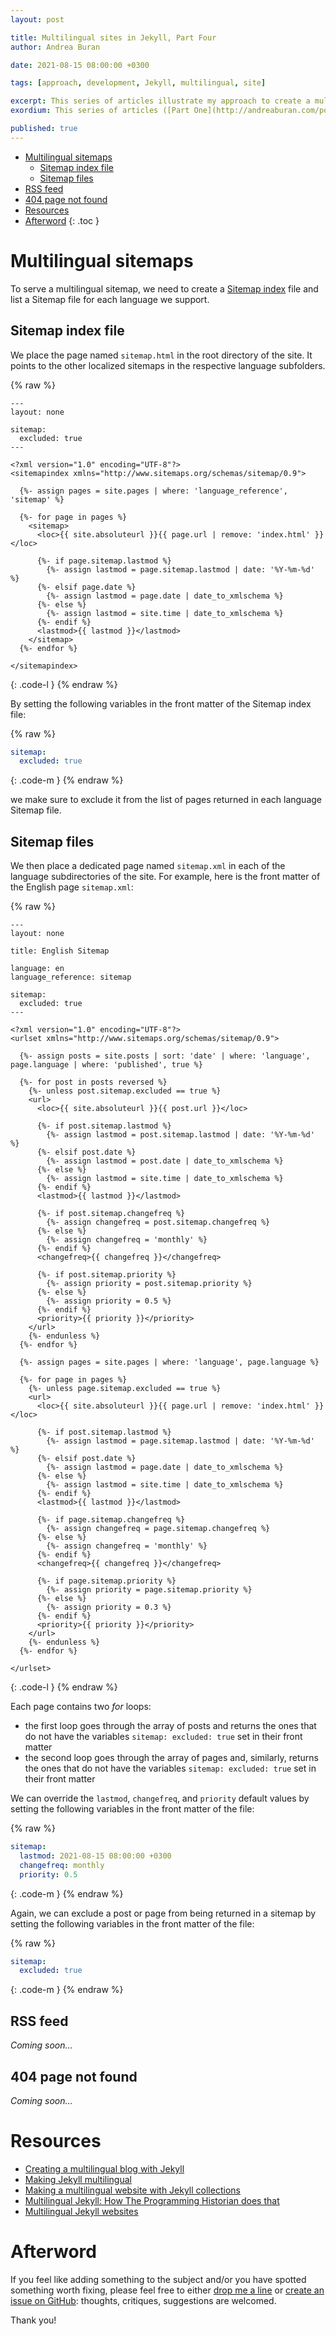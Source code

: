 ```yaml
---
layout: post

title: Multilingual sites in Jekyll, Part Four
author: Andrea Buran

date: 2021-08-15 08:00:00 +0300

tags: [approach, development, Jekyll, multilingual, site]

excerpt: This series of articles illustrate my approach to create a multilingual site in Jekyll.
exordium: This series of articles ([Part One](http://andreaburan.com/post/multilingual-sites-in-jekyll.html), [Part Two](http://andreaburan.com/post/multilingual-sites-in-jekyll-2.html), [Part Three](http://andreaburan.com/post/multilingual-sites-in-jekyll-3.html), [Part Four](http://andreaburan.com/post/multilingual-sites-in-jekyll-4.html)) and this [basic *GitHub Pages* site](https://ranbureand.github.io/multilingual-experiment/) illustrate my approach to create a multilingual site in *[Jekyll](https://jekyllrb.com/ "Jekyll")*.

published: true
---
```


+ [Multilingual sitemaps](#multilingual-sitemaps)
  + [Sitemap index file](#sitemap-index-file)
  + [Sitemap files](#sitemap-files)
+ [RSS feed](#rss-feed)
+ [404 page not found](#404-page-not-found)
+ [Resources](#resources)
+ [Afterword](#afterword)
{: .toc }

# Multilingual sitemaps

To serve a multilingual sitemap, we need to create a [Sitemap index](https://www.sitemaps.org/protocol.html#index "Sitemaps XML Format, Sitemap index") file and list a Sitemap file for each language we support.

## Sitemap index file

We place the page named `sitemap.html` in the root directory of the site. It points to the other localized sitemaps in the respective language subfolders.

{% raw %}
``` liquid
---
layout: none

sitemap:
  excluded: true
---

<?xml version="1.0" encoding="UTF-8"?>
<sitemapindex xmlns="http://www.sitemaps.org/schemas/sitemap/0.9">

  {%- assign pages = site.pages | where: 'language_reference', 'sitemap' %}

  {%- for page in pages %}
    <sitemap>
      <loc>{{ site.absoluteurl }}{{ page.url | remove: 'index.html' }}</loc>

      {%- if page.sitemap.lastmod %}
        {%- assign lastmod = page.sitemap.lastmod | date: '%Y-%m-%d' %}
      {%- elsif page.date %}
        {%- assign lastmod = page.date | date_to_xmlschema %}
      {%- else %}
        {%- assign lastmod = site.time | date_to_xmlschema %}
      {%- endif %}
      <lastmod>{{ lastmod }}</lastmod>
    </sitemap>
  {%- endfor %}

</sitemapindex>
```
{: .code-l }
{% endraw %}

By setting the following variables in the front matter of the Sitemap index file:

{% raw %}
``` yaml
sitemap:
  excluded: true
```
{: .code-m }
{% endraw %}

we make sure to exclude it from the list of pages returned in each language Sitemap file.

## Sitemap files

We then place a dedicated page named `sitemap.xml` in each of the language subdirectories of the site. For example, here is the front matter of the English page `sitemap.xml`:

{% raw %}
``` liquid
---
layout: none

title: English Sitemap

language: en
language_reference: sitemap

sitemap:
  excluded: true
---

<?xml version="1.0" encoding="UTF-8"?>
<urlset xmlns="http://www.sitemaps.org/schemas/sitemap/0.9">

  {%- assign posts = site.posts | sort: 'date' | where: 'language', page.language | where: 'published', true %}

  {%- for post in posts reversed %}
    {%- unless post.sitemap.excluded == true %}
    <url>
      <loc>{{ site.absoluteurl }}{{ post.url }}</loc>

      {%- if post.sitemap.lastmod %}
        {%- assign lastmod = post.sitemap.lastmod | date: '%Y-%m-%d' %}
      {%- elsif post.date %}
        {%- assign lastmod = post.date | date_to_xmlschema %}
      {%- else %}
        {%- assign lastmod = site.time | date_to_xmlschema %}
      {%- endif %}
      <lastmod>{{ lastmod }}</lastmod>

      {%- if post.sitemap.changefreq %}
        {%- assign changefreq = post.sitemap.changefreq %}
      {%- else %}
        {%- assign changefreq = 'monthly' %}
      {%- endif %}
      <changefreq>{{ changefreq }}</changefreq>

      {%- if post.sitemap.priority %}
        {%- assign priority = post.sitemap.priority %}
      {%- else %}
        {%- assign priority = 0.5 %}
      {%- endif %}
      <priority>{{ priority }}</priority>
    </url>
    {%- endunless %}
  {%- endfor %}

  {%- assign pages = site.pages | where: 'language', page.language %}

  {%- for page in pages %}
    {%- unless page.sitemap.excluded == true %}
    <url>
      <loc>{{ site.absoluteurl }}{{ page.url | remove: 'index.html' }}</loc>

      {%- if post.sitemap.lastmod %}
        {%- assign lastmod = page.sitemap.lastmod | date: '%Y-%m-%d' %}
      {%- elsif post.date %}
        {%- assign lastmod = page.date | date_to_xmlschema %}
      {%- else %}
        {%- assign lastmod = site.time | date_to_xmlschema %}
      {%- endif %}
      <lastmod>{{ lastmod }}</lastmod>

      {%- if page.sitemap.changefreq %}
        {%- assign changefreq = page.sitemap.changefreq %}
      {%- else %}
        {%- assign changefreq = 'monthly' %}
      {%- endif %}
      <changefreq>{{ changefreq }}</changefreq>

      {%- if page.sitemap.priority %}
        {%- assign priority = page.sitemap.priority %}
      {%- else %}
        {%- assign priority = 0.3 %}
      {%- endif %}
      <priority>{{ priority }}</priority>
    </url>
    {%- endunless %}
  {%- endfor %}

</urlset>
```
{: .code-l }
{% endraw %}

Each page contains two *for* loops:

+ the first loop goes through the array of posts and returns the ones that do not have the variables `sitemap: excluded: true` set in their front matter
+ the second loop goes through the array of pages and, similarly, returns the ones that do not have the variables `sitemap: excluded: true` set in their front matter

We can override the `lastmod`, `changefreq`, and `priority` default values by setting the following variables in the front matter of the file:

{% raw %}
``` yaml
sitemap:
  lastmod: 2021-08-15 08:00:00 +0300
  changefreq: monthly
  priority: 0.5
```
{: .code-m }
{% endraw %}

Again, we can exclude a post or page from being returned in a sitemap by setting the following variables in the front matter of the file:

{% raw %}
``` yaml
sitemap:
  excluded: true
```
{: .code-m }
{% endraw %}

## RSS feed

*Coming soon…*

## 404 page not found

*Coming soon…*

# Resources

+ [Creating a multilingual blog with Jekyll](https://forestry.io/blog/creating-a-multilingual-blog-with-jekyll/ "Creating a multilingual blog with Jekyll")
+ [Making Jekyll multilingual](https://sylvaindurand.org/making-jekyll-multilingual/ "Making Jekyll multilingual")
+ [Making a multilingual website with Jekyll collections](https://www.kooslooijesteijn.net/blog/multilingual-website-with-jekyll-collections "Making a multilingual website with Jekyll collections")
+ [Multilingual Jekyll: How The Programming Historian does that](https://matthewlincoln.net/2020/03/01/multilingual-jekyll.html "Multilingual Jekyll: How The Programming Historian does that")
+ [Multilingual Jekyll websites](https://www.usecue.com/blog/multilingual-jekyll-websites/ "Multilingual Jekyll websites")

# Afterword

If you feel like adding something to the subject and/or you have spotted something worth fixing, please feel free to either [drop me a line](andreaburan.com/ "Andrea Buran’s Sitefolio") or [create an issue on GitHub](https://github.com/ranbureand/multilingual-experiment/issues): thoughts, critiques, suggestions are welcomed.

Thank you!